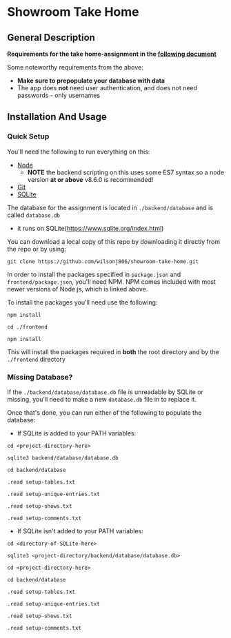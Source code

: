 # Showroom Take Home

## General Description

**Requirements for the take home-assignment in the [following document](./REQUIREMENTS.md)**

Some noteworthy requirements from the above:
- **Make sure to prepopulate your database with data**
- The app does **not** need user authentication, and does not need passwords - only usernames

## Installation And Usage

### Quick Setup

You'll need the following to run everything on this:
- [Node](https://nodejs.org/en/)
  - **NOTE** the backend scripting on this uses some ES7 syntax so a node version **at or above** v8.6.0 is recommended!
- [Git](https://git-scm.com/)
- [SQLite](https://www.sqlite.org/download.html)

The database for the assignment is located in `./backend/database` and is called `database.db`
- it runs on SQLite(https://www.sqlite.org/index.html)

You can download a local copy of this repo by downloading it directly from the repo or by using:
  ```
  git clone https://github.com/wilsonj806/showroom-take-home.git
  ```

In order to install the packages specified in `package.json` and `frontend/package.json`, you'll need NPM. NPM comes included with most newer versions of Node.js, which is linked above.

To install the packages you'll need use the following:
  ```
  npm install

  cd ./frontend

  npm install
  ```
This will install the packages required in **both** the root directory and by the `./frontend` directory

### Missing Database?

If the `./backend/database/database.db` file is unreadable by SQLite or missing, you'll need to make a new `database.db` file in to replace it.

Once that's done, you can run either of the following to populate the database:
- If SQLite is added to your PATH variables:
```
cd <project-directory-here>

sqlite3 backend/database/database.db

cd backend/database

.read setup-tables.txt

.read setup-unique-entries.txt

.read setup-shows.txt

.read setup-comments.txt
```
- If SQLite isn't added to your PATH variables:
```
cd <directory-of-SQLite-here>

sqlite3 <project-directory/backend/database/database.db>

cd <project-directory-here>

cd backend/database

.read setup-tables.txt

.read setup-unique-entries.txt

.read setup-shows.txt

.read setup-comments.txt
```